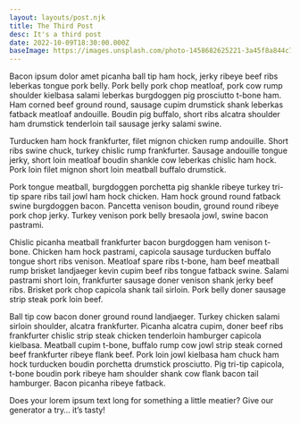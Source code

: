 ```yaml
---
layout: layouts/post.njk
title: The Third Post
desc: It's a third post
date: 2022-10-09T18:30:00.000Z
baseImage: https://images.unsplash.com/photo-1458682625221-3a45f8a844c7?ixlib=rb-1.2.1&ixid=MnwxMjA3fDB8MHxwaG90by1wYWdlfHx8fGVufDB8fHx8&auto=format&fit=crop&w=1074&q=80
---
```

Bacon ipsum dolor amet picanha ball tip ham hock, jerky ribeye beef ribs leberkas tongue pork belly. Pork belly pork chop meatloaf, pork cow rump shoulder kielbasa salami leberkas burgdoggen pig prosciutto t-bone ham. Ham corned beef ground round, sausage cupim drumstick shank leberkas fatback meatloaf andouille. Boudin pig buffalo, short ribs alcatra shoulder ham drumstick tenderloin tail sausage jerky salami swine.

Turducken ham hock frankfurter, filet mignon chicken rump andouille. Short ribs swine chuck, turkey chislic rump frankfurter. Sausage andouille tongue jerky, short loin meatloaf boudin shankle cow leberkas chislic ham hock. Pork loin filet mignon short loin meatball buffalo drumstick.

Pork tongue meatball, burgdoggen porchetta pig shankle ribeye turkey tri-tip spare ribs tail jowl ham hock chicken. Ham hock ground round fatback swine burgdoggen bacon. Pancetta venison boudin, ground round ribeye pork chop jerky. Turkey venison pork belly bresaola jowl, swine bacon pastrami.

Chislic picanha meatball frankfurter bacon burgdoggen ham venison t-bone. Chicken ham hock pastrami, capicola sausage turducken buffalo tongue short ribs venison. Meatloaf spare ribs t-bone, ham beef meatball rump brisket landjaeger kevin cupim beef ribs tongue fatback swine. Salami pastrami short loin, frankfurter sausage doner venison shank jerky beef ribs. Brisket pork chop capicola shank tail sirloin. Pork belly doner sausage strip steak pork loin beef.

Ball tip cow bacon doner ground round landjaeger. Turkey chicken salami sirloin shoulder, alcatra frankfurter. Picanha alcatra cupim, doner beef ribs frankfurter chislic strip steak chicken tenderloin hamburger capicola kielbasa. Meatball cupim t-bone, buffalo rump cow jowl strip steak corned beef frankfurter ribeye flank beef. Pork loin jowl kielbasa ham chuck ham hock turducken boudin porchetta drumstick prosciutto. Pig tri-tip capicola, t-bone boudin pork ribeye ham shoulder shank cow flank bacon tail hamburger. Bacon picanha ribeye fatback.

Does your lorem ipsum text long for something a little meatier? Give our generator a try… it’s tasty!